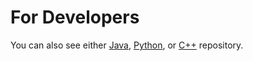 For Developers
============
You can also see either [Java](https://github.com/olcaytaner/TurkishDependencyParser), [Python](https://github.com/olcaytaner/TurkishDependencyParser-Py), or [C++](https://github.com/olcaytaner/TurkishDependencyParser-CPP) repository.
